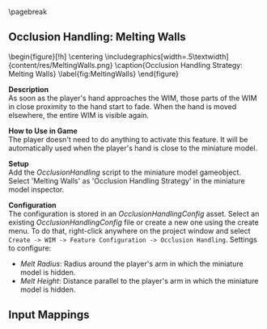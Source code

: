 
\pagebreak

## Occlusion Handling: Melting Walls

\begin{figure}[!h]
    \centering
    \includegraphics[width=.5\textwidth]{content/res/MeltingWalls.png}
    \caption{Occlusion Handling Strategy: Melting Walls}
    \label{fig:MeltingWalls}
\end{figure}

**Description**  
As soon as the player's hand approaches the WIM, those parts of the WIM in close proximity to the hand start to fade. When the hand is moved elsewhere, the entire WIM is visible again.

**How to Use in Game**  
The player doesn't need to do anything to activate this feature. It will be automatically used when the player's hand is close to the miniature model.

**Setup**  
Add the *OcclusionHandling* script to the miniature model gameobject. Select 'Melting Walls' as 'Occlusion Handling Strategy' in the miniature model inspector.

**Configuration**  
The configuration is stored in an *OcclusionHandlingConfig* asset. Select an existing *OcclusionHandlingConfig* file or create a new one using the create menu. To do that, right-click anywhere on the project window and select `Create -> WIM -> Feature Configuration -> Occlusion Handling`. Settings to configure:

- *Melt Radius*: Radius around the player's arm in which the miniature model is hidden.
- *Melt Height*: Distance parallel to the player's arm in which the miniature model is hidden.

**Input Mappings**  
 -
